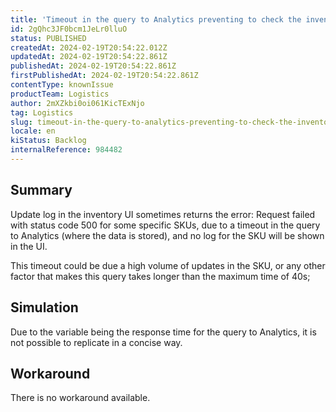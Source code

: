 ```yaml
---
title: 'Timeout in the query to Analytics preventing to check the inventory log'
id: 2gQhc3JF0bcm1JeLr0lluO
status: PUBLISHED
createdAt: 2024-02-19T20:54:22.012Z
updatedAt: 2024-02-19T20:54:22.861Z
publishedAt: 2024-02-19T20:54:22.861Z
firstPublishedAt: 2024-02-19T20:54:22.861Z
contentType: knownIssue
productTeam: Logistics
author: 2mXZkbi0oi061KicTExNjo
tag: Logistics
slug: timeout-in-the-query-to-analytics-preventing-to-check-the-inventory-log
locale: en
kiStatus: Backlog
internalReference: 984482
---
```


## Summary


Update log in the inventory UI sometimes returns the error: Request failed with status code 500 for some specific SKUs, due to a timeout in the query to Analytics (where the data is stored), and no log for the SKU will be shown in the UI.

This timeout could be due a high volume of updates in the SKU, or any other factor that makes this query takes longer than the maximum time of 40s;


##

## Simulation


Due to the variable being the response time for the query to Analytics, it is not possible to replicate in a concise way.


##

## Workaround


There is no workaround available.




